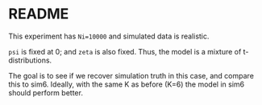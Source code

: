 # README

This experiment has `Ni=10000` and simulated data is realistic.

`psi` is fixed at 0; and `zeta` is also fixed. Thus, the model is a mixture of
t-distributions.

The goal is to see if we recover simulation truth in this case, and compare
this to sim6. Ideally, with the same K as before (K=6) the model in sim6 should
perform better.
